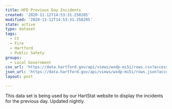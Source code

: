 ```yaml
---
title: HFD Previous Day Incidents
created: '2020-11-12T14:53:31.258285'
modified: '2020-11-12T14:53:31.258295'
state: active
type: dataset
tags:
  - Ct
  - Fire
  - Hartford
  - Public Safety
groups:
  - Local Government
csv_url: 'https://data.hartford.gov/api/views/wxdp-mi5i/rows.csv?accessType=DOWNLOAD'
json_url: 'https://data.hartford.gov/api/views/wxdp-mi5i/rows.json?accessType=DOWNLOAD'
layout: post

---
```

This data set is being used by our HartStat website to display the incidents for the previous day. Updated nightly.
